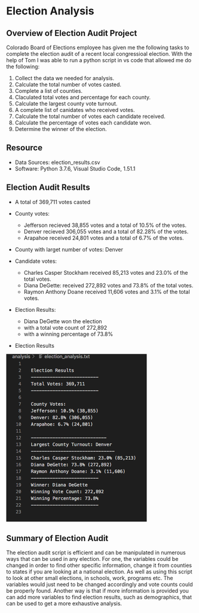 # Election Analysis

## Overview of Election Audit Project
Colorado Board of Elections employee has given me the following tasks to complete the election audit of a recent local congressioal election. With the help of Tom I was able to run a python script in vs code that allowed me do the following:

1. Collect the data we needed for analysis.
2. Calculate the total number of votes casted.
3. Complete a list of counties.
4. Claculated total votes and percentage for each county.
5. Calculate the largest county vote turnout.
6. A complete list of canidates who received votes.
7. Calculate the total number of votes each candidate received.
8. Calculate the percentage of votes each candidate won.
9. Determine the winner of the election.

## Resource
- Data Sources: election_results.csv
- Software: Python 3.7.6, Visual Studio Code, 1.51.1
            
## Election Audit Results
- A total of 369,711 votes casted
- County votes:
    - Jefferson recieved 38,855 votes and a total of 10.5% of the votes.
    - Denver recieved  306,055 votes and a total of 82.28% of the votes.
    - Arapahoe received 24,801 votes and a total of 6.7% of the votes.
- County with larget number of votes: Denver
- Candidate votes:
    - Charles Casper Stockham received 85,213 votes and 23.0% of the total votes.
    - Diana DeGette: received 272,892 votes and 73.8% of the total votes.
    - Raymon Anthony Doane received 11,606 votes and 3.1% of the total votes.
- Election Results:
    - Diana DeGette won the election
    - with a total vote count of 272,892
    - with a winning percentage of 73.8% 
    
 
- Election Results

![alt text](https://github.com/allison-chavez/Election_Analysis/blob/main/Resources/PyPoll_results.png)


## Summary of Election Audit
The election audit script is efficient and can be manipulated in numerous ways that can be used in any election. For one, the variables could be changed in order to find other specific information, change it from counties to states if you are looking at a national election. As well as using this script to look at other small elections, in schools, work, programs etc. The variables would just need to be changed accordingly and vote counts could be properly found. Another way is that if more information is provided you can add more variables to find election results, such as demographics, that can be used to get a more exhaustive analysis. 
